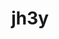 ---
title: jh3y
github: https://github.com/jh3y
mode: dark
transition: 1s
score: 66.8
archetype:
- Animation
- Minimalistic
---